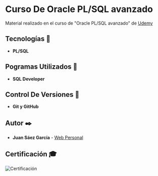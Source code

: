 # Curso De Oracle PL/SQL avanzado

Material realizado en el curso de "Oracle PL/SQL avanzado" de [Udemy](https://www.udemy.com/course/aprende-oracle-plsql-avanzado/)

## Tecnologías 🚀

* **PL/SQL**  

## Pogramas Utilizados 📌

* **SQL Developer**

## Control De Versiones 📌

* **Git y GitHub**

## Autor ✒️

* **Juan Sáez García** -  [Web Personal](https://juamber.com)

## Certificación 🎓

![Certificación](https://github.com/JuamBer/Udemy-PLQSL-Avanzado/blob/master/img-licencia/plsql-avanzado.jpg)
